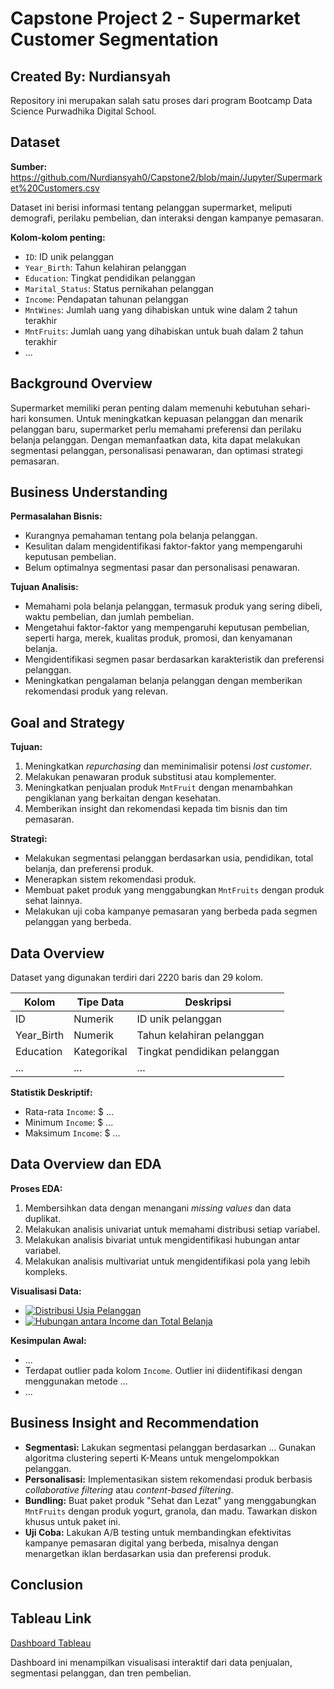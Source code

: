 # Capstone Project 2 - Supermarket Customer Segmentation

## Created By: Nurdiansyah

Repository ini merupakan salah satu proses dari program Bootcamp Data Science Purwadhika Digital School.

## Dataset

**Sumber:** https://github.com/Nurdiansyah0/Capstone2/blob/main/Jupyter/Supermarket%20Customers.csv

Dataset ini berisi informasi tentang pelanggan supermarket, meliputi demografi, perilaku pembelian, dan interaksi dengan kampanye pemasaran. 

**Kolom-kolom penting:**

* `ID`: ID unik pelanggan
* `Year_Birth`: Tahun kelahiran pelanggan
* `Education`: Tingkat pendidikan pelanggan
* `Marital_Status`: Status pernikahan pelanggan
* `Income`: Pendapatan tahunan pelanggan
* `MntWines`: Jumlah uang yang dihabiskan untuk wine dalam 2 tahun terakhir
* `MntFruits`: Jumlah uang yang dihabiskan untuk buah dalam 2 tahun terakhir
* ...

## Background Overview

Supermarket memiliki peran penting dalam memenuhi kebutuhan sehari-hari konsumen. Untuk meningkatkan kepuasan pelanggan dan menarik pelanggan baru, supermarket perlu memahami preferensi dan perilaku belanja pelanggan. Dengan memanfaatkan data, kita dapat melakukan segmentasi pelanggan, personalisasi penawaran, dan optimasi strategi pemasaran.

## Business Understanding

**Permasalahan Bisnis:**

* Kurangnya pemahaman tentang pola belanja pelanggan.
* Kesulitan dalam mengidentifikasi faktor-faktor yang mempengaruhi keputusan pembelian.
* Belum optimalnya segmentasi pasar dan personalisasi penawaran.

**Tujuan Analisis:**

* Memahami pola belanja pelanggan, termasuk produk yang sering dibeli, waktu pembelian, dan jumlah pembelian.
* Mengetahui faktor-faktor yang mempengaruhi keputusan pembelian, seperti harga, merek, kualitas produk, promosi, dan kenyamanan belanja.
* Mengidentifikasi segmen pasar berdasarkan karakteristik dan preferensi pelanggan.
* Meningkatkan pengalaman belanja pelanggan dengan memberikan rekomendasi produk yang relevan.

## Goal and Strategy

**Tujuan:**

1. Meningkatkan _repurchasing_ dan meminimalisir potensi _lost customer_.
2. Melakukan penawaran produk substitusi atau komplementer.
3. Meningkatkan penjualan produk `MntFruit` dengan menambahkan pengiklanan yang berkaitan dengan kesehatan.
4. Memberikan insight dan rekomendasi kepada tim bisnis dan tim pemasaran.

**Strategi:**

* Melakukan segmentasi pelanggan berdasarkan usia, pendidikan, total belanja, dan preferensi produk.
* Menerapkan sistem rekomendasi produk.
* Membuat paket produk yang menggabungkan `MntFruits` dengan produk sehat lainnya.
* Melakukan uji coba kampanye pemasaran yang berbeda pada segmen pelanggan yang berbeda.

## Data Overview

Dataset yang digunakan terdiri dari 2220 baris dan 29 kolom. 

| Kolom | Tipe Data | Deskripsi |
|---|---|---|
| ID | Numerik | ID unik pelanggan |
| Year_Birth | Numerik | Tahun kelahiran pelanggan |
| Education | Kategorikal | Tingkat pendidikan pelanggan |
| ... | ... | ... |

**Statistik Deskriptif:**

*  Rata-rata `Income`: $ ...
*  Minimum `Income`: $ ...
*  Maksimum `Income`: $ ...

## Data Overview dan EDA

**Proses EDA:**

1.  Membersihkan data dengan menangani _missing values_ dan data duplikat.
2.  Melakukan analisis univariat untuk memahami distribusi setiap variabel.
3.  Melakukan analisis bivariat untuk mengidentifikasi hubungan antar variabel.
4.  Melakukan analisis multivariat untuk mengidentifikasi pola yang lebih kompleks.

**Visualisasi Data:**

*  [![Distribusi Usia Pelanggan](../img/distribusi_usia.png)](../img/distribusi_usia.png)
*  [![Hubungan antara Income dan Total Belanja](../img/income_vs_total_belanja.png)](../img/income_vs_total_belanja.png)

**Kesimpulan Awal:**

*  ...
*  Terdapat outlier pada kolom `Income`. Outlier ini diidentifikasi dengan menggunakan metode ... 
*  ...

## Business Insight and Recommendation

*  **Segmentasi:** Lakukan segmentasi pelanggan berdasarkan ...  Gunakan algoritma clustering seperti K-Means untuk mengelompokkan pelanggan.
*  **Personalisasi:** Implementasikan sistem rekomendasi produk berbasis _collaborative filtering_ atau _content-based filtering_.
*  **Bundling:** Buat paket produk "Sehat dan Lezat" yang menggabungkan `MntFruits` dengan produk yogurt, granola, dan madu. Tawarkan diskon khusus untuk paket ini.
*  **Uji Coba:** Lakukan A/B testing untuk membandingkan efektivitas kampanye pemasaran digital yang berbeda, misalnya dengan menargetkan iklan berdasarkan usia dan preferensi produk.

## Conclusion


## Tableau Link

[Dashboard Tableau](link_tableau_anda)

Dashboard ini menampilkan visualisasi interaktif dari data penjualan, segmentasi pelanggan, dan tren pembelian.